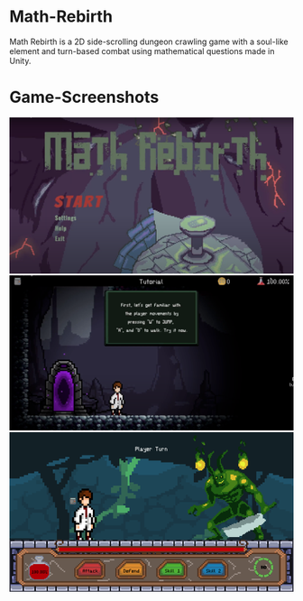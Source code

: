 # Math-Rebirth
Math Rebirth is a 2D side-scrolling dungeon crawling game with a soul-like element and turn-based combat using mathematical questions made in Unity.

# Game-Screenshots
![](/GameScreenshots/mainmenu.png)
![](/GameScreenshots/tutorial.png)
![](/GameScreenshots/boss3.png)
